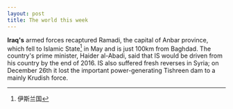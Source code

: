 ```yaml
---
layout: post
title: The world this week
---
```

__Iraq's__ armed forces recaptured Ramadi, the capital of Anbar province, which fell to Islamic
State[^1] in May and is just 100km from Baghdad. The country's prime minister, Haider al-Abadi, said
that IS would be driven from his country by the end of 2016. IS also suffered fresh reverses in
Syria; on December 26th it lost the important power-generating Tishreen dam to a mainly Krudish
force.

[^1]: 伊斯兰国
